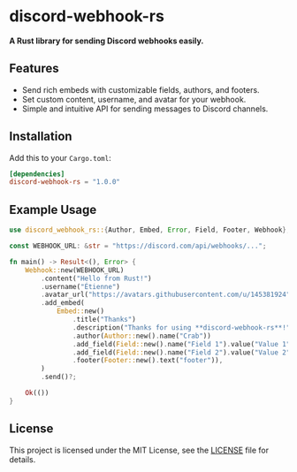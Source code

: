 # discord-webhook-rs
**A Rust library for sending Discord webhooks easily.**

## Features
- Send rich embeds with customizable fields, authors, and footers.
- Set custom content, username, and avatar for your webhook.
- Simple and intuitive API for sending messages to Discord channels.

## Installation
Add this to your `Cargo.toml`:
```toml
[dependencies]
discord-webhook-rs = "1.0.0"
```

## Example Usage

```rust
use discord_webhook_rs::{Author, Embed, Error, Field, Footer, Webhook};

const WEBHOOK_URL: &str = "https://discord.com/api/webhooks/...";

fn main() -> Result<(), Error> {
    Webhook::new(WEBHOOK_URL)
        .content("Hello from Rust!")
        .username("Étienne")
        .avatar_url("https://avatars.githubusercontent.com/u/145381924")
        .add_embed(
            Embed::new()
                .title("Thanks")
                .description("Thanks for using **discord-webhook-rs**!")
                .author(Author::new().name("Crab"))
                .add_field(Field::new().name("Field 1").value("Value 1").inline(true))
                .add_field(Field::new().name("Field 2").value("Value 2").inline(false))
                .footer(Footer::new().text("footer")),
        )
        .send()?;

    Ok(())
}
```

## License
This project is licensed under the MIT License, see the [LICENSE](LICENSE) file for details.